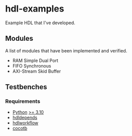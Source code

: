 # hdl-examples
Example HDL that I've developed.

## Modules
A list of modules that have been implemented and verified.

* RAM Simple Dual Port
* FIFO Synchronous
* AXI-Stream Skid Buffer

## Testbenches
### Requirements
* [Python](https://www.python.org/) [>= 3.10](https://www.python.org/downloads/release/python-31018/)
* [hdldepends](https://github.com/pevhall/hdldepends)
* [hdlworkflow](https://github.com/scottshuynh/hdlworkflow)
* [cocotb](https://docs.cocotb.org/en/development/index.html)